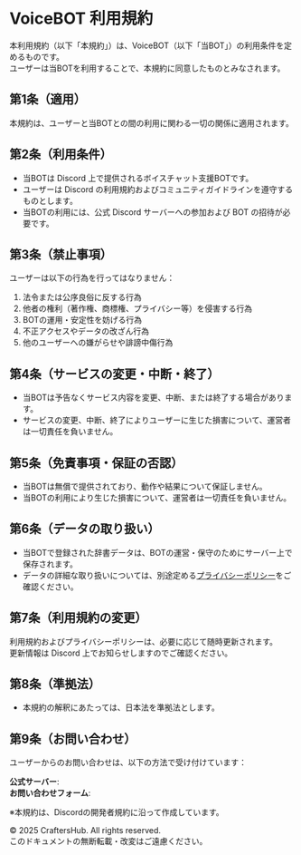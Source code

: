 # VoiceBOT 利用規約

本利用規約（以下「本規約」）は、VoiceBOT（以下「当BOT」）の利用条件を定めるものです。  
ユーザーは当BOTを利用することで、本規約に同意したものとみなされます。

## 第1条（適用）

本規約は、ユーザーと当BOTとの間の利用に関わる一切の関係に適用されます。

## 第2条（利用条件）

- 当BOTは Discord 上で提供されるボイスチャット支援BOTです。  
- ユーザーは Discord の利用規約およびコミュニティガイドラインを遵守するものとします。  
- 当BOTの利用には、公式 Discord サーバーへの参加および BOT の招待が必要です。  

## 第3条（禁止事項）

ユーザーは以下の行為を行ってはなりません：

1. 法令または公序良俗に反する行為  
2. 他者の権利（著作権、商標権、プライバシー等）を侵害する行為  
3. BOTの運用・安定性を妨げる行為  
4. 不正アクセスやデータの改ざん行為  
5. 他のユーザーへの嫌がらせや誹謗中傷行為  

## 第4条（サービスの変更・中断・終了）

- 当BOTは予告なくサービス内容を変更、中断、または終了する場合があります。  
- サービスの変更、中断、終了によりユーザーに生じた損害について、運営者は一切責任を負いません。

## 第5条（免責事項・保証の否認）

- 当BOTは無償で提供されており、動作や結果について保証しません。  
- 当BOTの利用により生じた損害について、運営者は一切責任を負いません。

## 第6条（データの取り扱い）

- 当BOTで登録された辞書データは、BOTの運営・保守のためにサーバー上で保存されます。  
- データの詳細な取り扱いについては、別途定める[プライバシーポリシー](https://github.com/CraftersHubJP/VoiceBOT-Docs/blob/main/VoiceBOT_Privacy_Policy.md)をご確認ください。

## 第7条（利用規約の変更）

利用規約およびプライバシーポリシーは、必要に応じて随時更新されます。  
更新情報は Discord 上でお知らせしますのでご確認ください。

## 第8条（準拠法）

- 本規約の解釈にあたっては、日本法を準拠法とします。

## 第9条（お問い合わせ）

ユーザーからのお問い合わせは、以下の方法で受け付けています：

**公式サーバー**:  
**お問い合わせフォーム**:

※本規約は、Discordの開発者規約に沿って作成しています。

© 2025 CraftersHub. All rights reserved.  
このドキュメントの無断転載・改変はご遠慮ください。
